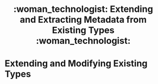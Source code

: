 <div align="center">
   <h1>:woman_technologist: Extending and Extracting Metadata from Existing Types :woman_technologist:</h1>
</div>

<h1>Extending and Modifying Existing Types</h1>